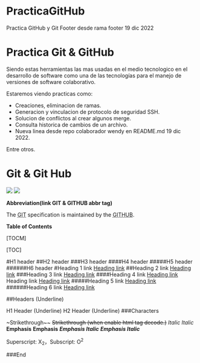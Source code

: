 
# PracticaGitHub
Practica GitHub y Git
Footer desde rama footer 19 dic 2022

# Practica Git & GitHub

Siendo estas herramientas las mas usadas en el medio tecnologico en el desarrollo de software como una de las tecnologías para el manejo de versiones de software colaborativo. 

Estaremos viendo practicas como:
- Creaciones, eliminacion de ramas.
- Generacion y vinculacion de protocolo de seguridad SSH.
- Solucion de conflictos al crear algunos merge.
- Consulta historica de cambios de un archivo.
- Nueva linea desde repo colaborador wendy en README.md 19 dic 2022.

Entre otros. 


# Git & Git Hub

![](https://pandao.github.io/editor.md/images/logos/editormd-logo-180x180.png)
![](https://img.shields.io/github/stars/pandao/editor.md.svg) 

**Abbreviation(link GIT & GITHUB abbr tag)**

The <abbr title="Git">GIT</abbr> specification is maintained by the <abbr title="GITHUB">GITHUB</abbr>.

**Table of Contents**

[TOCM]

[TOC]

#H1 header
##H2 header
###H3 header
####H4 header
#####H5 header
######H6 header
#Heading 1 link [Heading link](https://github.com/pandao/editor.md "Heading link")
##Heading 2 link [Heading link](https://github.com/pandao/editor.md "Heading link")
###Heading 3 link [Heading link](https://github.com/pandao/editor.md "Heading link")
####Heading 4 link [Heading link](https://github.com/pandao/editor.md "Heading link") Heading link [Heading link](https://github.com/pandao/editor.md "Heading link")
#####Heading 5 link [Heading link](https://github.com/pandao/editor.md "Heading link")
######Heading 6 link [Heading link](https://github.com/pandao/editor.md "Heading link")

##Headers (Underline)

H1 Header (Underline)
H2 Header (Underline)
###Characters
                
~Strikethrough~~ <s>Strikethrough (when enable html tag decode.)</s>
*Italic*      _Italic_
**Emphasis**  __Emphasis__
***Emphasis Italic*** ___Emphasis Italic___

Superscript: X<sub>2</sub>，Subscript: O<sup>2</sup>



###End

